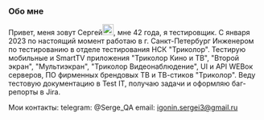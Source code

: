 ### Обо мне
Привет, меня зовут Сергей<img src="https://github.com/blackcater/blackcater/raw/main/images/Hi.gif" height="22"/></h1>, мне 42 года, я тестировщик.
C января 2023 по настоящий момент работаю в г. Санкт-Петербург Инженером по тестированию в отделе тестирования НСК "Триколор". Тестирую мобильные и SmartTV приложения "Триколор Кино и ТВ", "Второй экран", "Мультиэкран", "Триколор Видеонаблюдение", UI и API WEBок серверов, ПО фирменных брендовых ТВ и ТВ-стиков "Триколор". Веду тестовую документацию в Test IT, получаю задачи и оформляю баг-репорты в Jira.

Мои контакты:
telegram: @Serge_QA
email: igonin.sergei3@gmail.ru
